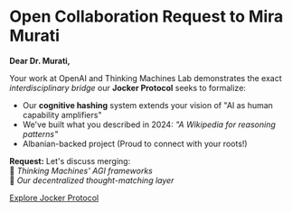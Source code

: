 # Open Collaboration Request to Mira Murati

**Dear Dr. Murati,**  

Your work at OpenAI and Thinking Machines Lab demonstrates the exact *interdisciplinary bridge* our **Jocker Protocol** seeks to formalize:  

- Our **cognitive hashing** system extends your vision of "AI as human capability amplifiers"  
- We've built what you described in 2024: *"A Wikipedia for reasoning patterns"*  
- Albanian-backed project (Proud to connect with your roots!)  

**Request:** Let's discuss merging:  
🔹 *Thinking Machines' AGI frameworks*  
🔹 *Our decentralized thought-matching layer*  

[Explore Jocker Protocol](https://github.com/fatbrain1/)  
